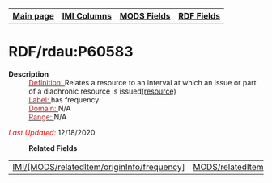 <!DOCTYPE html>
<html>

<body>
<table style="width:100%">
  <tr>
    <th><a href="index.md">Main page</a></th>
	<th><a href="IMI.md">IMI Columns</a></th>
    <th><a href="MODS.md">MODS Fields</a></th>
    <th><a href="RDF.md">RDF Fields</a></th>
  </tr>
</table>



<h1>RDF/rdau:P60583</h1>
<dl>
  <dt><b>Description</b></dt>
  <dd><ins><font color="brown">Definition: </font></ins>Relates a resource to an interval at which an issue or part of a diachronic resource is issued<a href="http://www.rdaregistry.info/Elements/u/#P60538">(resource)</a></dd>
  <dd><ins><font color="brown">Label: </font></ins>has frequency</dd>
  <dd><ins><font color="brown">Domain: </font></ins> N/A</dd>
  <dd><ins><font color="brown">Range: </font></ins> N/A</dd>
</dl>
	<p><font color="red"><i>Last Updated: </i></font>12/18/2020</p>
<dl>
	<dd><b>Related Fields</b></dd>
		<table>
			<td><a href="IMI.MODS.relatedItem.originInfo.frequency.md">IMI/[MODS/relatedItem/originInfo/frequency]</a></td>
			<td><a href="mods.relatedItem.originInfo.frequency.md">MODS/relatedItem/originInfo/frequency</a></td>
		</table>
</dl>
</body>
</html>